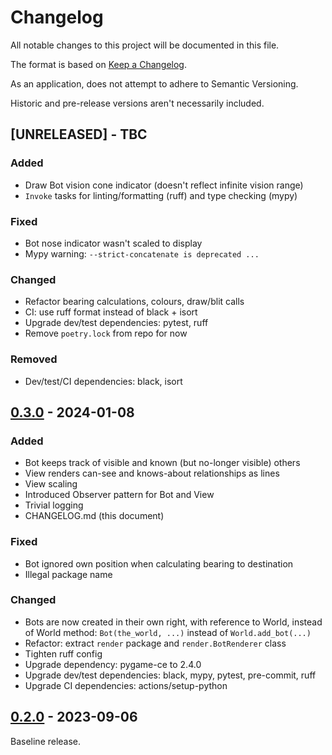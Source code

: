 # Changelog

All notable changes to this project will be documented in this file.

The format is based on [Keep a Changelog](https://keepachangelog.com/en/1.1.0/).

As an application, does not attempt to adhere to Semantic Versioning.

Historic and pre-release versions aren't necessarily included.


## [UNRELEASED] - TBC

### Added

- Draw Bot vision cone indicator (doesn't reflect infinite vision range)
- `Invoke` tasks for linting/formatting (ruff) and type checking (mypy)

### Fixed

- Bot nose indicator wasn't scaled to display
- Mypy warning: `--strict-concatenate is deprecated ...`

### Changed

- Refactor bearing calculations, colours, draw/blit calls
- CI: use ruff format instead of black + isort
- Upgrade dev/test dependencies: pytest, ruff
- Remove `poetry.lock` from repo for now

### Removed

- Dev/test/CI dependencies: black, isort


## [0.3.0] - 2024-01-08

### Added

- Bot keeps track of visible and known (but no-longer visible) others
- View renders can-see and knows-about relationships as lines
- View scaling
- Introduced Observer pattern for Bot and View
- Trivial logging
- CHANGELOG.md (this document)

### Fixed

- Bot ignored own position when calculating bearing to destination
- Illegal package name

### Changed

- Bots are now created in their own right, with reference to World, instead of World
  method: `Bot(the_world, ...)` instead of `World.add_bot(...)`
- Refactor: extract `render` package and `render.BotRenderer` class
- Tighten ruff config
- Upgrade dependency: pygame-ce to 2.4.0
- Upgrade dev/test dependencies: black, mypy, pytest, pre-commit, ruff
- Upgrade CI dependencies: actions/setup-python


## [0.2.0] - 2023-09-06

Baseline release.

[0.3.0]: https://github.com/elliot-100/2d-game-ai/compare/v0.2.0...HEAD
[0.2.0]: https://github.com/elliot-100/2d-game-ai/releases/tag/v0.2.0
